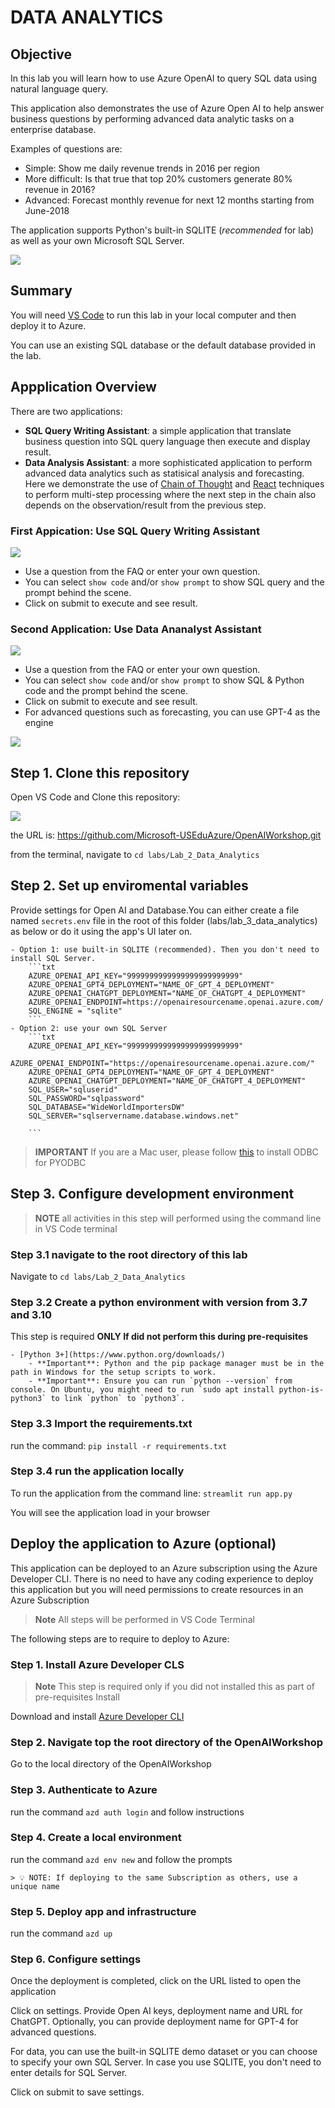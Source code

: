 # DATA ANALYTICS

## Objective

In this lab you will learn how to use Azure OpenAI to query SQL data using natural language query.

This application also demonstrates the use of Azure Open AI to help answer business questions by performing advanced data analytic tasks on a enterprise database.

Examples of questions are:

- Simple: Show me daily revenue trends in 2016  per region
- More difficult: Is that true that top 20% customers generate 80% revenue in 2016?
- Advanced: Forecast monthly revenue for next 12 months starting from June-2018

The application supports Python's built-in SQLITE (*recommended* for lab) as well as your own Microsoft SQL Server.

![](../../documents/images/lab-3-data-1.png)

## Summary

You will need [VS Code](https://code.visualstudio.com/download) to run this lab in your local computer and then deploy it to Azure.

You can use an existing SQL database or the default database provided in the lab.

## Appplication Overview

There are two applications:

- **SQL Query Writing Assistant**: a simple application that translate business question into SQL query language then execute and display result.
- **Data Analysis Assistant**: a more sophisticated application to perform advanced data analytics such as statisical analysis and forecasting. Here we demonstrate the use of [Chain of Thought](https://arxiv.org/abs/2201.11903) and [React](https://arxiv.org/abs/2210.03629) techniques to perform multi-step processing where the next step in the chain also depends on the observation/result from the previous step.

### First Appication: Use SQL Query Writing Assistant

![](../../documents/media/da_assistant2.png)

- Use a question from the FAQ or enter your own question.
- You can select ```show code``` and/or ```show prompt``` to show SQL query and the prompt behind the scene.
- Click on submit to execute and see result.

### Second Application: Use Data Ananalyst Assistant

![](../../documents/media/da_assistant3.png) 

- Use a question from the FAQ or enter your own question.
- You can select ```show code``` and/or ```show prompt``` to show SQL & Python code and  the prompt behind the scene.
- Click on submit to execute and see result.
- For advanced questions such as forecasting, you can use GPT-4 as the engine 

![](../../documents/media/da_assistant4.png)

## Step 1. Clone this repository

Open VS Code and Clone this repository:

![](../../documents/images/lab-3-data-2.png)

the URL is: https://github.com/Microsoft-USEduAzure/OpenAIWorkshop.git

from the terminal, navigate to ```cd labs/Lab_2_Data_Analytics```

## Step 2. Set up enviromental variables

 Provide settings for Open AI and Database.You can either create a file named `secrets.env` file in the root of this folder (labs/lab_3_data_analytics) as below or do it using the app's UI later on.

    - Option 1: use built-in SQLITE (recommended). Then you don't need to install SQL Server.
        ```txt
        AZURE_OPENAI_API_KEY="9999999999999999999999999"
        AZURE_OPENAI_GPT4_DEPLOYMENT="NAME_OF_GPT_4_DEPLOYMENT"
        AZURE_OPENAI_CHATGPT_DEPLOYMENT="NAME_OF_CHATGPT_4_DEPLOYMENT"
        AZURE_OPENAI_ENDPOINT=https://openairesourcename.openai.azure.com/
        SQL_ENGINE = "sqlite"
        ```
    - Option 2: use your own SQL Server
        ```txt
        AZURE_OPENAI_API_KEY="9999999999999999999999999"
        AZURE_OPENAI_ENDPOINT="https://openairesourcename.openai.azure.com/"
        AZURE_OPENAI_GPT4_DEPLOYMENT="NAME_OF_GPT_4_DEPLOYMENT"
        AZURE_OPENAI_CHATGPT_DEPLOYMENT="NAME_OF_CHATGPT_4_DEPLOYMENT"
        SQL_USER="sqluserid"
        SQL_PASSWORD="sqlpassword"
        SQL_DATABASE="WideWorldImportersDW"
        SQL_SERVER="sqlservername.database.windows.net"
     
        ```

> **IMPORTANT** If you are a Mac user, please follow [this](https://learn.microsoft.com/en-us/sql/connect/odbc/linux-mac/install-microsoft-odbc-driver-sql-server-macos?view=sql-server-ver16) to install ODBC for PYODBC

## Step 3. Configure development environment

> **NOTE** all activities in this step will performed using the command line in VS Code terminal

### Step 3.1 navigate to the root directory of this lab

Navigate to ```cd labs/Lab_2_Data_Analytics```

### Step 3.2 Create a python environment with version from 3.7 and 3.10

This step is required **ONLY If did not perform this during pre-requisites**

    - [Python 3+](https://www.python.org/downloads/)
        - **Important**: Python and the pip package manager must be in the path in Windows for the setup scripts to work.
        - **Important**: Ensure you can run `python --version` from console. On Ubuntu, you might need to run `sudo apt install python-is-python3` to link `python` to `python3`. 

### Step 3.3  Import the requirements.txt

run the command: `pip install -r requirements.txt`

### Step 3.4 run the application locally

To run the application from the command line: `streamlit run app.py`

You will see the application load in your browser

## Deploy the application to Azure (optional)

This application can be deployed to an Azure subscription using the Azure Developer CLI.
There is no need to have any coding experience to deploy this application but you will need permissions to create resources in an Azure Subscription

> **Note** All steps will be performed in VS Code Terminal

The following steps are to require to deploy to Azure:

### Step 1. Install Azure Developer CLS

> **Note** This step is required only if you did not installed this as part of pre-requisites Install 

Download and install [Azure Developer CLI](https://aka.ms/azure-dev/install)

### Step 2. Navigate top the root directory of the OpenAIWorkshop

   Go to the local directory of the OpenAIWorkshop

### Step 3. Authenticate to Azure

run the command `azd auth login` and follow instructions

### Step 4. Create a local environment

run the command `azd env new` and follow the prompts

    > 💡 NOTE: If deploying to the same Subscription as others, use a unique name

### Step 5. Deploy app and infrastructure

run the command `azd up`

### Step 6. Configure settings

Once the deployment is completed, click on the URL listed  to open the application

Click on settings. Provide Open AI keys, deployment name and URL for ChatGPT. Optionally, you can provide deployment name for GPT-4 for advanced questions.

For data, you can use the built-in SQLITE demo dataset or you can choose to specify your own SQL Server. In case you use SQLITE, you don't need to enter details for SQL Server.

Click on submit to save settings.